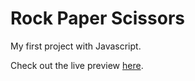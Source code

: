 # Rock Paper Scissors

My first project with Javascript.

Check out the live preview [here](https://jaysan0.github.io/rock-paper-scissors/).
